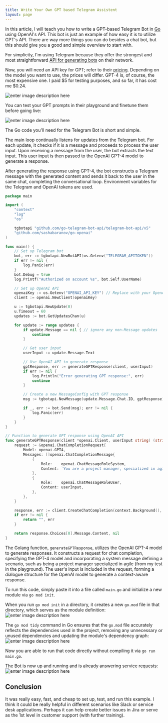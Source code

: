 ```yaml
---
title: Write Your Own GPT based Telegram Assistent
layout: page
---
```

In this article, I will teach you how to write a GPT-based Telegram Bot in [Go](https://go.dev/) using OpenAI's API.
This bot is just an example of how easy it is to utilize GPT's API. There are way more things you can do besides a chat bot, but this should give you a good and simple overview to start with.

<!-- more -->

For simplicity, I'm using Telegram because they offer the strongest and most straightforward [API for generating bots](https://core.telegram.org/bots#how-do-i-create-a-bot) on their network.

Now, you will need an API key for GPT; refer to their [pricing](https://openai.com/pricing). Depending on the model you want to use, the prices will differ. GPT-4 is, of course, the most expensive one. I paid $5 for testing purposes, and so far, it has cost me $0.24.

![enter image description here](https://i.imgur.com/Yd8yFbd.png)

You can test your GPT prompts in their playground and finetune them before going live:

![enter image description here](https://i.imgur.com/hnH2npy.png)

The Go code you'll need for the Telegram Bot is short and simple.

The main loop continually listens for updates from the Telegram bot. For each update, it checks if it is a message and proceeds to process the user input.
Upon receiving a message from the user, the bot extracts the text input. This user input is then passed to the OpenAI GPT-4 model to generate a response.

After generating the response using GPT-4, the bot constructs a Telegram message with the generated content and sends it back to the user in the same chat, completing the conversational loop.
Environment variables for the Telegram and OpenAI tokens are used.


````go
package main

import (
	"context"
	"log"
	"os"

	tgbotapi "github.com/go-telegram-bot-api/telegram-bot-api/v5"
	"github.com/sashabaranov/go-openai"
)

func main() {
	// Set up Telegram bot
	bot, err := tgbotapi.NewBotAPI(os.Getenv("TELEGRAM_APITOKEN"))
	if err != nil {
		log.Panic(err)
	}
	bot.Debug = true
	log.Printf("Authorized on account %s", bot.Self.UserName)

	// Set up OpenAI API
	openaiKey := os.Getenv("OPENAI_API_KEY") // Replace with your OpenAI API key
	client := openai.NewClient(openaiKey)

	u := tgbotapi.NewUpdate(0)
	u.Timeout = 60
	updates := bot.GetUpdatesChan(u)

	for update := range updates {
		if update.Message == nil { // ignore any non-Message updates
			continue
		}

		// Get user input
		userInput := update.Message.Text

		// Use OpenAI API to generate response
		gptResponse, err := generateGPTResponse(client, userInput)
		if err != nil {
			log.Println("Error generating GPT response:", err)
			continue
		}

		// Create a new MessageConfig with GPT response
		msg := tgbotapi.NewMessage(update.Message.Chat.ID, gptResponse)

		if _, err := bot.Send(msg); err != nil {
			log.Panic(err)
		}
	}
}

// Function to generate GPT response using OpenAI API
func generateGPTResponse(client *openai.Client, userInput string) (string, error) {
	request := &openai.ChatCompletionRequest{
		Model: openai.GPT4,
		Messages: []openai.ChatCompletionMessage{
			{
				Role:    openai.ChatMessageRoleSystem,
				Content: `You are a project manager, specialized in agile.`,
			},
			{
				Role:    openai.ChatMessageRoleUser,
				Content: userInput,
			},
		},
	}

	response, err := client.CreateChatCompletion(context.Background(), *request)
	if err != nil {
		return "", err
	}

	return response.Choices[0].Message.Content, nil
}
````

The Golang function, `generateGPTResponse`, utilizes the OpenAI GPT-4 model to generate responses. It constructs a request for chat completion, specifying the GPT-4 model and incorporating a system message defining a scenario, such as being a project manager specialized in agile (from my test in the playground). The user's input is included in the request, forming a dialogue structure for the OpenAI model to generate a context-aware response.

To run this code, simply paste it into a file called `main.go` and initialize a new module via `go mod init`.


When you run `go mod init` in a directory, it creates a new `go.mod` file in that directory, which serves as the module definition:
![enter image description here](https://i.imgur.com/Yq0d07j.png)

The `go mod tidy` command in Go ensures that the `go.mod` file accurately reflects the dependencies used in the project, removing any unnecessary or unused dependencies and updating the module's dependency graph:
![enter image description here](https://i.imgur.com/dHAO8MB.png)

Now you are able to run that code directly without compiling it via `go run main.go`.

The Bot is now up and running and is already answering service requests:
![enter image description here](https://i.imgur.com/r1wIOIZ.png)

## Conclusion

It was really easy, fast, and cheap to set up, test, and run this example. I think it could be really helpful in different scenarios like Slack or service desk applications. Perhaps it can help create better issues in Jira or serve as the 1st level in customer support (with further training).
